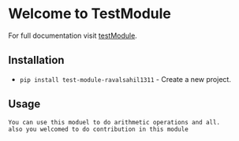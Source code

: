 # Welcome to TestModule

For full documentation visit [testModule]().

## Installation

* ```pip install test-module-ravalsahil1311``` - Create a new project.

## Usage

```
You can use this moduel to do arithmetic operations and all.
also you welcomed to do contribution in this module
```

